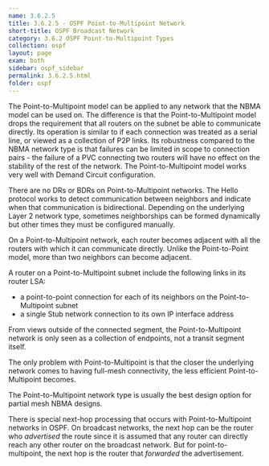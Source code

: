 ```yaml
---
name: 3.6.2.5
title: 3.6.2.5 - OSPF Point-to-Multipoint Network
short-title: OSPF Broadcast Network
category: 3.6.2 OSPF Point-to-Multipoint Types
collection: ospf
layout: page
exam: both
sidebar: ospf_sidebar
permalink: 3.6.2.5.html
folder: ospf
---
```

The Point-to-Multipoint model can be applied to any network that the NBMA model can be used on. The difference is that the Point-to-Multipoint model drops the requirement that all routers on the subnet be able to communicate directly. Its operation is similar to if each connection was treated as a serial line, or viewed as a collection of P2P links. Its robustness compared to the NBMA network type is that failures can be limited in scope to connection pairs - the failure of a PVC connecting two routers will have no effect on the stability of the rest of the network. The Point-to-Multipoint model works very well with Demand Circuit configuration.

There are no DRs or BDRs on Point-to-Multipoint networks. The Hello protocol works to detect communication between neighbors and indicate when that communication is bidirectional. Depending on the underlying Layer 2 network type, sometimes neighborships can be formed dynamically but other times they must be configured manually.

On a Point-to-Multipoint network, each router becomes adjacent with all the routers with which it can communicate directly. Unlike the Point-to-Point model, more than two neighbors can become adjacent.

A router on a Point-to-Multipoint subnet include the following links in its router LSA:
- a point-to-point connection for each of its neighbors on the Point-to-Multipoint subnet
- a single Stub network connection to its own IP interface address

From views outside of the connected segment, the Point-to-Multipoint network is only seen as a collection of endpoints, not a transit segment itself.

The only problem with Point-to-Multipoint is that the closer the underlying network comes to having full-mesh connectivity, the less efficient Point-to-Multipoint becomes.

The Point-to-Multipoint network type is usually the best design option for partial mesh NBMA designs.

There is special next-hop processing that occurs with Point-to-Multipoint networks in OSPF. On broadcast networks, the next hop can be the router who *advertised* the route since it is assumed that any router can directly reach any other router on the broadcast network. But for point-to-multipoint, the next hop is the router that *forwarded* the advertisement.
